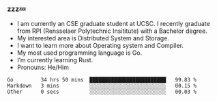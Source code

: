 ### zzz💤

- I am currently an CSE graduate student at UCSC. I recently graduate from RPI (Rensselaer Polytechnic Insititute) with a Bachelor degree.
- My interested area is Distributed System and Storage.
- I want to learn more about Operating system and Compiler.
- My most used programming language is Go.
- I’m currently learning Rust.
- Pronouns: He/Him


<!--START_SECTION:waka-->

```text
Go         34 hrs 50 mins  █████████████████████████   99.83 %
Markdown   3 mins          ░░░░░░░░░░░░░░░░░░░░░░░░░   00.15 %
Other      0 secs          ░░░░░░░░░░░░░░░░░░░░░░░░░   00.03 %
```

<!--END_SECTION:waka-->
